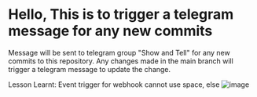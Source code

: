 # Hello, This is to trigger a telegram message for any new commits
Message will be sent to telegram group "Show and Tell" for any new commits to this repository. 
Any changes made in the main branch will trigger a telegram message to update the change.

Lesson Learnt:
Event trigger for webhook cannot use space, else
![image](https://github.com/neon13231/Show-Tell/assets/147218626/d472c3d0-110f-40a4-b707-32e770da41f7)


